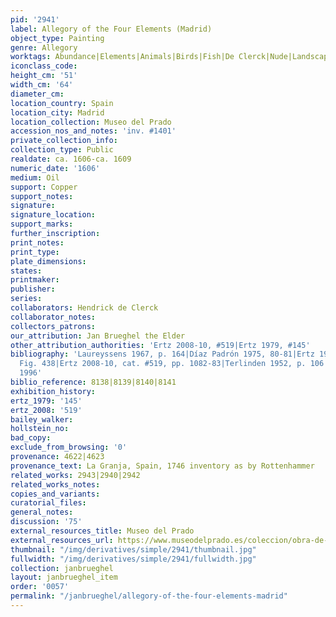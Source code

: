 ```yaml
---
pid: '2941'
label: Allegory of the Four Elements (Madrid)
object_type: Painting
genre: Allegory
worktags: Abundance|Elements|Animals|Birds|Fish|De Clerck|Nude|Landscape|Cornucopia|Flowers|Fruit
iconclass_code:
height_cm: '51'
width_cm: '64'
diameter_cm:
location_country: Spain
location_city: Madrid
location_collection: Museo del Prado
accession_nos_and_notes: 'inv. #1401'
private_collection_info:
collection_type: Public
realdate: ca. 1606-ca. 1609
numeric_date: '1606'
medium: Oil
support: Copper
support_notes:
signature:
signature_location:
support_marks:
further_inscription:
print_notes:
print_type:
plate_dimensions:
states:
printmaker:
publisher:
series:
collaborators: Hendrick de Clerck
collaborator_notes:
collectors_patrons:
our_attribution: Jan Brueghel the Elder
other_attribution_authorities: 'Ertz 2008-10, #519|Ertz 1979, #145'
bibliography: 'Laureyssens 1967, p. 164|Díaz Padrón 1975, 80-81|Ertz 1979, cat. #145,
  Fig. 438|Ertz 2008-10, cat. #519, pp. 1082-83|Terlinden 1952, p. 106|Cuadrillero
  1996'
biblio_reference: 8138|8139|8140|8141
exhibition_history:
ertz_1979: '145'
ertz_2008: '519'
bailey_walker:
hollstein_no:
bad_copy:
exclude_from_browsing: '0'
provenance: 4622|4623
provenance_text: La Granja, Spain, 1746 inventory as by Rottenhammer
related_works: 2943|2940|2942
related_works_notes:
copies_and_variants:
curatorial_files:
general_notes:
discussion: '75'
external_resources_title: Museo del Prado
external_resources_url: https://www.museodelprado.es/coleccion/obra-de-arte/la-abundancia-y-los-cuatro-elementos/78f43e05-4bd7-4f3e-b6f7-6219e938c110
thumbnail: "/img/derivatives/simple/2941/thumbnail.jpg"
fullwidth: "/img/derivatives/simple/2941/fullwidth.jpg"
collection: janbrueghel
layout: janbrueghel_item
order: '0057'
permalink: "/janbrueghel/allegory-of-the-four-elements-madrid"
---
```

